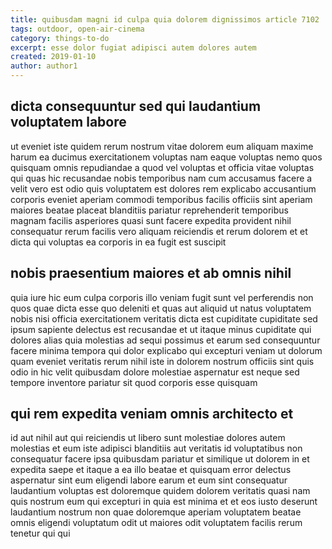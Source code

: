 ```yaml
---
title: quibusdam magni id culpa quia dolorem dignissimos article 7102
tags: outdoor, open-air-cinema
category: things-to-do
excerpt: esse dolor fugiat adipisci autem dolores autem
created: 2019-01-10
author: author1
---
```


## dicta consequuntur sed qui laudantium voluptatem labore

ut eveniet iste quidem rerum nostrum vitae dolorem eum aliquam maxime harum ea ducimus exercitationem voluptas nam eaque voluptas nemo quos quisquam omnis repudiandae a quod vel voluptas et officia vitae voluptas qui quas hic recusandae nobis temporibus nam cum accusamus facere a velit vero est odio quis voluptatem est dolores rem explicabo accusantium corporis eveniet aperiam commodi temporibus facilis officiis sint aperiam maiores beatae placeat blanditiis pariatur reprehenderit temporibus magnam facilis asperiores quasi sunt facere expedita provident nihil consequatur rerum facilis vero aliquam reiciendis et rerum dolorem et et dicta qui voluptas ea corporis in ea fugit est suscipit

## nobis praesentium maiores et ab omnis nihil

quia iure hic eum culpa corporis illo veniam fugit sunt vel perferendis non quos quae dicta esse quo deleniti et quas aut aliquid ut natus voluptatem nobis nisi officia exercitationem veritatis dicta est cupiditate cupiditate sed ipsum sapiente delectus est recusandae et ut itaque minus cupiditate qui dolores alias quia molestias ad sequi possimus et earum sed consequuntur facere minima tempora qui dolor explicabo qui excepturi veniam ut dolorum quam eveniet veritatis rerum nihil iste in dolorem nostrum officiis sint quis odio in hic velit quibusdam dolore molestiae aspernatur est neque sed tempore inventore pariatur sit quod corporis esse quisquam

## qui rem expedita veniam omnis architecto et

id aut nihil aut qui reiciendis ut libero sunt molestiae dolores autem molestias et eum iste adipisci blanditiis aut veritatis id voluptatibus non consequatur facere ipsa quibusdam pariatur et similique ut dolorem in et expedita saepe et itaque a ea illo beatae et quisquam error delectus aspernatur sint eum eligendi labore earum et eum sint consequatur laudantium voluptas est doloremque quidem dolorem veritatis quasi nam quis nostrum eum qui excepturi in quia est minima et et eos iusto deserunt laudantium nostrum non quae doloremque aperiam voluptatem beatae omnis eligendi voluptatum odit ut maiores odit voluptatem facilis rerum tenetur qui qui
